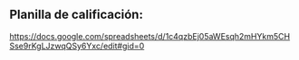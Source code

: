 ## Planilla de calificación:

https://docs.google.com/spreadsheets/d/1c4qzbEj05aWEsqh2mHYkm5CHSse9rKgLJzwqQSy6Yxc/edit#gid=0
